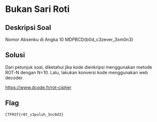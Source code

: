 # Bukan Sari Roti

## Deskripsi Soal

Nomor Absenku di Angka 10 MDPBCD{b0d_c3zever_3xm0n3}

## Solusi

Dari petunjuk soal, diketahui jika kode dienkripsi menggunakan metode ROT-N dengan N=10. Lalu, lakukan konversi kode menggunakan web decoder.

https://www.dcode.fr/rot-cipher

## Flag

    CTFRST{r0t_s3puluh_3nc0d3}
